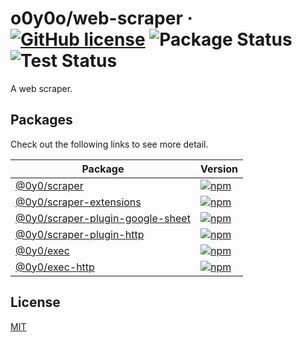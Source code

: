 # o0y0o/web-scraper · [![GitHub license](https://img.shields.io/badge/license-MIT-blue.svg)](https://github.com/o0y0o/web-scraper/blob/master/LICENSE) ![Package Status](https://github.com/o0y0o/web-scraper/workflows/Package/badge.svg) ![Test Status](https://github.com/o0y0o/web-scraper/workflows/Test/badge.svg)

A web scraper.

## Packages

Check out the following links to see more detail.

| Package | Version |
| ------- | ------- |
| [@0y0/scraper](https://github.com/o0y0o/web-scraper/tree/master/packages/scraper) | [![npm](https://img.shields.io/npm/v/@0y0/scraper.svg)](https://www.npmjs.com/package/@0y0/scraper) |
| [@0y0/scraper-extensions](https://github.com/o0y0o/web-scraper/tree/master/packages/scraper-extensions) | [![npm](https://img.shields.io/npm/v/@0y0/scraper-extensions.svg)](https://www.npmjs.com/package/@0y0/scraper-extensions) |
| [@0y0/scraper-plugin-google-sheet](https://github.com/o0y0o/web-scraper/tree/master/packages/scraper-plugin-google-sheet) | [![npm](https://img.shields.io/npm/v/@0y0/scraper-plugin-google-sheet.svg)](https://www.npmjs.com/package/@0y0/scraper-plugin-google-sheet) |
| [@0y0/scraper-plugin-http](https://github.com/o0y0o/web-scraper/tree/master/packages/scraper-plugin-http) | [![npm](https://img.shields.io/npm/v/@0y0/scraper-plugin-http.svg)](https://www.npmjs.com/package/@0y0/scraper-plugin-http) |
| [@0y0/exec](https://github.com/o0y0o/web-scraper/tree/master/packages/exec) | [![npm](https://img.shields.io/npm/v/@0y0/exec.svg)](https://www.npmjs.com/package/@0y0/exec) |
| [@0y0/exec-http](https://github.com/o0y0o/web-scraper/tree/master/packages/exec-http) | [![npm](https://img.shields.io/npm/v/@0y0/exec-http.svg)](https://www.npmjs.com/package/@0y0/exec-http) |

## License

[MIT](https://github.com/o0y0o/web-scraper/blob/master/LICENSE)
